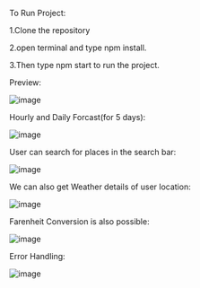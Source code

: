 To Run Project:

1.Clone the repository

2.open terminal and type npm install.

3.Then type npm start to run the project.


Preview:

![image](https://user-images.githubusercontent.com/83086649/219485619-3e344c1a-506e-4570-81bd-b5739830bc58.png)

Hourly and Daily Forcast(for 5 days):

![image](https://user-images.githubusercontent.com/83086649/219485680-d8c48a3e-a093-42e2-8d0a-aa0b2e02047d.png)

User can search for places in the search bar:

![image](https://user-images.githubusercontent.com/83086649/219485980-fee3d035-94f3-4e18-9f7f-938dfc231d28.png)

We can also get Weather details of user location:

![image](https://user-images.githubusercontent.com/83086649/219487018-a83bb4cc-04f7-4336-808b-dae6667ce6db.png)

Farenheit Conversion is also possible:

![image](https://user-images.githubusercontent.com/83086649/219487165-40b23216-cca0-411b-8ab2-c2f27e482a96.png)

Error Handling:

![image](https://user-images.githubusercontent.com/83086649/219489189-5ee218b9-e17a-41d3-a90e-6cd443f8f97a.png)
